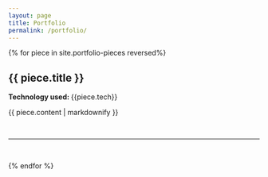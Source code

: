 ```yaml
---
layout: page
title: Portfolio
permalink: /portfolio/
---
```

{% for piece in site.portfolio-pieces reversed%}
  <h2>{{ piece.title }}</h2>

  <p><b>Technology used: </b>{{piece.tech}}
  <p>{{ piece.content | markdownify }}</p>
  <br/>
  <hr>
  <br/>
  
{% endfor %}
